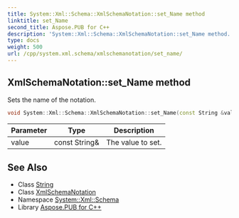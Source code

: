 ```yaml
---
title: System::Xml::Schema::XmlSchemaNotation::set_Name method
linktitle: set_Name
second_title: Aspose.PUB for C++
description: 'System::Xml::Schema::XmlSchemaNotation::set_Name method. Sets the name of the notation in C++.'
type: docs
weight: 500
url: /cpp/system.xml.schema/xmlschemanotation/set_name/
---
```

## XmlSchemaNotation::set_Name method


Sets the name of the notation.

```cpp
void System::Xml::Schema::XmlSchemaNotation::set_Name(const String &value)
```


| Parameter | Type | Description |
| --- | --- | --- |
| value | const String\& | The value to set. |

## See Also

* Class [String](../../../system/string/)
* Class [XmlSchemaNotation](../)
* Namespace [System::Xml::Schema](../../)
* Library [Aspose.PUB for C++](../../../)
